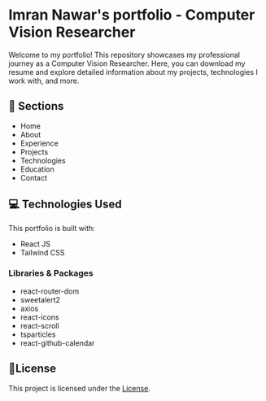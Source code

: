 # Imran Nawar's portfolio - Computer Vision Researcher

Welcome to my portfolio! This repository showcases my professional journey as a Computer Vision Researcher. Here, you can download my resume and explore detailed information about my projects, technologies I work with, and more.

<!-- ![Screanshot](./public/images/Screenshot1.png) -->

<!-- ![Screanshot](./public/images/Screenshot2.png) -->

## 🚀 Sections

- Home
- About
- Experience
- Projects
- Technologies
- Education
- Contact
  

## 💻 Technologies Used
This portfolio is built with:

- React JS
- Tailwind CSS

### Libraries & Packages
- react-router-dom
- sweetalert2
- axios
- react-icons
- react-scroll
- tsparticles
- react-github-calendar

## 📝License

This project is licensed under the [License](LICENSE).
